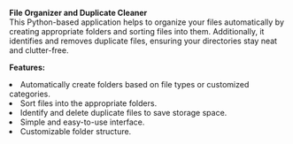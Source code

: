 **File Organizer and Duplicate Cleaner**<br>
This Python-based application helps to organize your files automatically by creating appropriate folders and sorting files into them. Additionally, it identifies and removes duplicate files, ensuring your directories stay neat and clutter-free.

**Features:**
<li>Automatically create folders based on file types or customized categories.</li>
<li>Sort files into the appropriate folders.</li>
<li>Identify and delete duplicate files to save storage space.</li>
<li>Simple and easy-to-use interface.</li>
<li>Customizable folder structure.</li>
